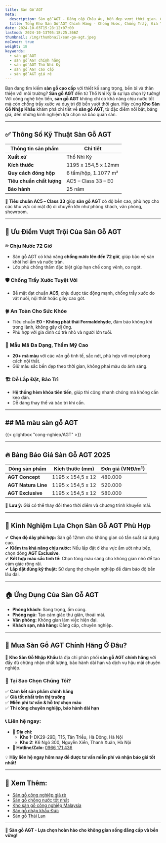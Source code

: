 ```yaml
---
title: Sàn Gỗ AGT
meta:
  description: Sàn gỗ AGT - Đẳng cấp Châu Âu, bền đẹp vượt thời gian. Chống ẩm, chống trầy xước tuyệt vời. Đa dạng mẫu mã, phù hợp mọi không gian sống hiện đại.
  title: Tổng Kho Sàn Gỗ AGT Chính Hãng - Chống Nước, Chống Trầy, Giá Tốt 2025
date: 2024-10-03T15:28:12+07:00 
lastmod: 2024-10-13T05:18:25.366Z
thumbnail: /img/thumbnail/san-go-agt.jpeg
noCover: true
weight: 18
keywords:
  - sàn gỗ AGT
  - sàn gỗ AGT chính hãng
  - sàn gỗ AGT Thổ Nhĩ Kỳ
  - sàn gỗ AGT cao cấp
  - sàn gỗ AGT giá rẻ
---
```


Bạn đang tìm kiếm **sàn gỗ cao cấp** với thiết kế sang trọng, bền bỉ và thân thiện với môi trường? **Sàn gỗ AGT** đến từ Thổ Nhĩ Kỳ là sự lựa chọn lý tưởng! Với công nghệ tiên tiến, **sàn gỗ AGT** không chỉ có khả năng chịu nước tốt mà còn chống trầy xước và duy trì độ bền vượt thời gian. Hãy cùng **Kho Sàn Gỗ Nhập Khẩu** khám phá chi tiết về **sàn gỗ AGT**, từ đặc điểm nổi bật, bảng giá, đến những kinh nghiệm lựa chọn và bảo quản sàn.

---

## ✅ Thông Số Kỹ Thuật Sàn Gỗ AGT

| **Thông tin sản phẩm**  | **Chi tiết**                |
|-------------------------|-----------------------------|
| **Xuất xứ**             | Thổ Nhĩ Kỳ                  |
| **Kích thước**          | 1195 x 154,5 x 12mm         |
| **Quy cách đóng hộp**   | 6 tấm/hộp, 1.1077 m²        |
| **Tiêu chuẩn chất lượng** | AC5 – Class 33 – E0       |
| **Bảo hành**            | 25 năm                      |

📌 **Tiêu chuẩn AC5 – Class 33** giúp **sàn gỗ AGT** có độ bền cao, phù hợp cho các khu vực có mật độ di chuyển lớn như phòng khách, văn phòng, showroom.

---

## 🌟 Ưu Điểm Vượt Trội Của Sàn Gỗ AGT

### 💦 **Chịu Nước 72 Giờ**
- Sàn gỗ AGT có khả năng **chống nước lên đến 72 giờ**, giúp bảo vệ sàn khỏi hơi ẩm và nước tràn.
- Lớp phủ chống thấm đặc biệt giúp hạn chế cong vênh, co ngót.

### 🛡️ **Chống Trầy Xước Tuyệt Vời**
- Bề mặt đạt chuẩn **AC5**, chịu được tác động mạnh, chống trầy xước do vật nuôi, nội thất hoặc giày cao gót.

### 🍀 **An Toàn Cho Sức Khỏe**
- Tiêu chuẩn **E0 - Không phát thải Formaldehyde**, đảm bảo không khí trong lành, không gây dị ứng.
- Phù hợp với gia đình có trẻ nhỏ và người lớn tuổi.

### 🎨 **Mẫu Mã Đa Dạng, Thẩm Mỹ Cao**
- **20+ mã màu** với các vân gỗ tinh tế, sắc nét, phù hợp với mọi phong cách nội thất.
- Giữ màu sắc bền đẹp theo thời gian, không phai màu do ánh sáng.

### 🏗️ **Dễ Lắp Đặt, Bảo Trì**
- **Hệ thống hèm khóa tiên tiến**, giúp thi công nhanh chóng mà không cần keo dán.
- Dễ dàng thay thế và bảo trì khi cần.

---

## ## Mã màu sàn gỗ AGT

{{< glightbox "cong-nghiep/AGT" >}}

---

## 🔥 Bảng Báo Giá Sàn Gỗ AGT 2025

| **Dòng sản phẩm**     | **Kích thước (mm)** | **Đơn giá (VNĐ/m²)** |
|----------------------|----------------|------------------|
| **AGT Concept**     | 1195 x 154,5 x 12 | 480.000         |
| **AGT Natura Line** | 1195 x 154,5 x 12 | 520.000         |
| **AGT Exclusive**   | 1195 x 154,5 x 12 | 580.000         |

📌 **Lưu ý:** Giá có thể thay đổi theo thời điểm và chương trình khuyến mãi.

---

## 🎯 Kinh Nghiệm Lựa Chọn Sàn Gỗ AGT Phù Hợp

✔ **Chọn độ dày phù hợp:** Sàn gỗ 12mm cho không gian có tần suất sử dụng cao.  
✔ **Kiểm tra khả năng chịu nước:** Nếu lắp đặt ở khu vực ẩm ướt như bếp, chọn dòng **AGT Exclusive**.  
✔ **Kết hợp màu sắc tinh tế:** Chọn tông màu sáng cho không gian nhỏ để tạo cảm giác rộng rãi.  
✔ **Lắp đặt đúng kỹ thuật:** Sử dụng thợ chuyên nghiệp để đảm bảo độ bền lâu dài.

---

## 🏠 Ứng Dụng Của Sàn Gỗ AGT

- **Phòng khách:** Sang trọng, ấm cúng.
- **Phòng ngủ:** Tạo cảm giác thư giãn, thoải mái.
- **Văn phòng:** Không gian làm việc hiện đại.
- **Khách sạn, nhà hàng:** Đẳng cấp, chuyên nghiệp.

---

## 📍 Mua Sàn Gỗ AGT Chính Hãng Ở Đâu?

🔎 **Kho Sàn Gỗ Nhập Khẩu** là địa chỉ phân phối **sàn gỗ AGT chính hãng** với đầy đủ chứng nhận chất lượng, bảo hành dài hạn và dịch vụ hậu mãi chuyên nghiệp.

### 🎯 **Tại Sao Chọn Chúng Tôi?**
✅ **Cam kết sản phẩm chính hãng**  
✅ **Giá tốt nhất trên thị trường**  
✅ **Miễn phí tư vấn & hỗ trợ chọn màu**  
✅ **Thi công chuyên nghiệp, bảo hành dài hạn**  

### 📞 **Liên hệ ngay:**
- **📍 Địa chỉ:**  
  - **Kho 1:** DK29-29D, T15, Tân Triều, Hà Đông, Hà Nội  
  - **Kho 2:** K6 Ngõ 300, Nguyễn Xiển, Thanh Xuân, Hà Nội  
- **📲 Hotline/Zalo:** [0966 171 436](tel:0966171436)  

💡 **Hãy liên hệ ngay hôm nay để được tư vấn miễn phí và nhận báo giá tốt nhất!**

---

## 🔗 Xem Thêm:

- [Sàn gỗ công nghiệp giá rẻ](/san-go-cong-nghiep/san-go-gia-re/)  
- [Sàn gỗ chống nước tốt nhất](/san-go-cong-nghiep/san-go-chiu-nuoc/)  
- [Kho sàn gỗ công nghiệp Malaysia](/san-go-cong-nghiep/kho-san-go-malaysia/)  
- [Sàn gỗ nhập khẩu Đức](/san-go-cong-nghiep/san-go-duc-nhap-khau/)  
- [Sàn gỗ Thái Lan](/san-go-cong-nghiep/san-go-thai-lan/)  

---

📢 **Sàn gỗ AGT - Lựa chọn hoàn hảo cho không gian sống đẳng cấp và bền vững!**
